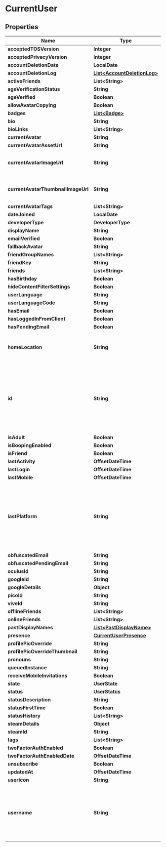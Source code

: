 

# CurrentUser


## Properties

| Name | Type | Description | Notes |
|------------ | ------------- | ------------- | -------------|
|**acceptedTOSVersion** | **Integer** |  |  |
|**acceptedPrivacyVersion** | **Integer** |  |  [optional] |
|**accountDeletionDate** | **LocalDate** |  |  [optional] |
|**accountDeletionLog** | [**List&lt;AccountDeletionLog&gt;**](AccountDeletionLog.md) |   |  [optional] |
|**activeFriends** | **List&lt;String&gt;** |   |  [optional] |
|**ageVerificationStatus** | **String** |  |  |
|**ageVerified** | **Boolean** |  |  |
|**allowAvatarCopying** | **Boolean** |  |  |
|**badges** | [**List&lt;Badge&gt;**](Badge.md) |   |  [optional] |
|**bio** | **String** |  |  |
|**bioLinks** | **List&lt;String&gt;** |   |  |
|**currentAvatar** | **String** |  |  |
|**currentAvatarAssetUrl** | **String** |  |  |
|**currentAvatarImageUrl** | **String** | When profilePicOverride is not empty, use it instead. |  |
|**currentAvatarThumbnailImageUrl** | **String** | When profilePicOverride is not empty, use it instead. |  |
|**currentAvatarTags** | **List&lt;String&gt;** |  |  |
|**dateJoined** | **LocalDate** |  |  |
|**developerType** | **DeveloperType** |  |  |
|**displayName** | **String** |  |  |
|**emailVerified** | **Boolean** |  |  |
|**fallbackAvatar** | **String** |  |  [optional] |
|**friendGroupNames** | **List&lt;String&gt;** | Always empty array. |  |
|**friendKey** | **String** |  |  |
|**friends** | **List&lt;String&gt;** |  |  |
|**hasBirthday** | **Boolean** |  |  |
|**hideContentFilterSettings** | **Boolean** |  |  [optional] |
|**userLanguage** | **String** |  |  [optional] |
|**userLanguageCode** | **String** |  |  [optional] |
|**hasEmail** | **Boolean** |  |  |
|**hasLoggedInFromClient** | **Boolean** |  |  |
|**hasPendingEmail** | **Boolean** |  |  |
|**homeLocation** | **String** | WorldID be \&quot;offline\&quot; on User profiles if you are not friends with that user. |  |
|**id** | **String** | A users unique ID, usually in the form of &#x60;usr_c1644b5b-3ca4-45b4-97c6-a2a0de70d469&#x60;. Legacy players can have old IDs in the form of &#x60;8JoV9XEdpo&#x60;. The ID can never be changed. |  |
|**isAdult** | **Boolean** |  |  |
|**isBoopingEnabled** | **Boolean** |  |  [optional] |
|**isFriend** | **Boolean** |  |  |
|**lastActivity** | **OffsetDateTime** |  |  [optional] |
|**lastLogin** | **OffsetDateTime** |  |  |
|**lastMobile** | **OffsetDateTime** |  |  |
|**lastPlatform** | **String** | This can be &#x60;standalonewindows&#x60; or &#x60;android&#x60;, but can also pretty much be any random Unity verison such as &#x60;2019.2.4-801-Release&#x60; or &#x60;2019.2.2-772-Release&#x60; or even &#x60;unknownplatform&#x60;. |  |
|**obfuscatedEmail** | **String** |  |  |
|**obfuscatedPendingEmail** | **String** |  |  |
|**oculusId** | **String** |  |  |
|**googleId** | **String** |  |  [optional] |
|**googleDetails** | **Object** |  |  [optional] |
|**picoId** | **String** |  |  [optional] |
|**viveId** | **String** |  |  [optional] |
|**offlineFriends** | **List&lt;String&gt;** |  |  [optional] |
|**onlineFriends** | **List&lt;String&gt;** |  |  [optional] |
|**pastDisplayNames** | [**List&lt;PastDisplayName&gt;**](PastDisplayName.md) |   |  |
|**presence** | [**CurrentUserPresence**](CurrentUserPresence.md) |  |  [optional] |
|**profilePicOverride** | **String** |  |  |
|**profilePicOverrideThumbnail** | **String** |  |  |
|**pronouns** | **String** |  |  |
|**queuedInstance** | **String** |  |  [optional] |
|**receiveMobileInvitations** | **Boolean** |  |  [optional] |
|**state** | **UserState** |  |  |
|**status** | **UserStatus** |  |  |
|**statusDescription** | **String** |  |  |
|**statusFirstTime** | **Boolean** |  |  |
|**statusHistory** | **List&lt;String&gt;** |  |  |
|**steamDetails** | **Object** |  |  |
|**steamId** | **String** |  |  |
|**tags** | **List&lt;String&gt;** |  |  |
|**twoFactorAuthEnabled** | **Boolean** |  |  |
|**twoFactorAuthEnabledDate** | **OffsetDateTime** |  |  [optional] |
|**unsubscribe** | **Boolean** |  |  |
|**updatedAt** | **OffsetDateTime** |  |  [optional] |
|**userIcon** | **String** |  |  |
|**username** | **String** | -| **DEPRECATED:** VRChat API no longer return usernames of other users. [See issue by Tupper for more information](https://github.com/pypy-vrc/VRCX/issues/429). |  [optional] |



